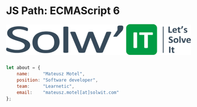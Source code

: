 # JS Path: ECMAScript 6





##### ![](/assets/LOGO_SOLWIT.png)





```js
let about = {
    name:     "Mateusz Motel",
    position: "Software developer",
    team:     "Learnetic",
    email:    "mateusz.motel[at]solwit.com"
};
```

## 



